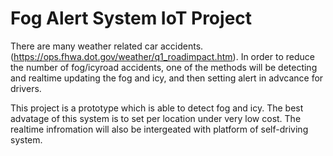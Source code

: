# Fog Alert System IoT Project

There are many weather related car accidents. (https://ops.fhwa.dot.gov/weather/q1_roadimpact.htm). In order to reduce the number of fog/icyroad accidents, one of the methods will be detecting and realtime updating the fog and icy,  and then setting alert in advcance for drivers.

This project is a prototype which is able to detect fog and icy. The best advatage of this system is to set per location under very low cost. The realtime infromation will also be intergeated with platform of self-driving system. 

